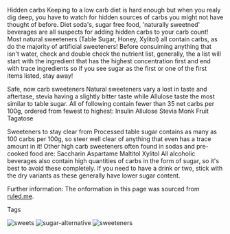 Hidden carbs
    Keeping to a low carb diet is hard enough but when you realy dig deep, you have to watch for hidden sources of carbs you might not have thought of before. Diet soda's, sugar free food, 'naturally sweetned' beverages are all suspects for adding hidden carbs to your carb count! Most natural sweeteners (Table Sugar, Honey, Xylitol) all contain carbs, as do the majority of artificial sweeteners! Before consuiming anything that isn't water, check and double check the nutrient list, generally, the a list will start with the ingredient that has the highest concentration first and end with trace ingredients so if you see sugar as the first or one of the first items listed, stay away!

Safe, now carb sweeteners
    Natural sweeteners vary a lost in taste and aftertase, stevia having a slightly bitter taste while Allulose taste the most similar to table sugar. All of following contain fewer than 35 net carbs per 100g, ordered from fewest to highest:
        Insulin
        Allulose
        Stevia
        Monk Fruit
        Tagatose

Sweeteners to stay clear from
    Processed table sugar contains as many as 100 carbs per 100g, so steer well clear of anything that even has a trace amount in it! Other high carb sweeteners often found in sodas and pre-cooked food are:
        Saccharin
        Aspartame
        Maltitol
        Xylitol
    All alcoholic beverages also contain high quantities of carbs in the form of sugar, so it's best to avoid these completely. If you need to have a drink or two, stick with the dry variants as these generally have lower sugar content.

Further information:
    The onformation in this page was sourced from [ruled.me](https://www.ruled.me/keto-diet-plan-best-and-worst-sweeteners/). 

Tags

![sweets](https://img.shields.io/badge/sweets-purple.svg) ![sugar-alternative](https://img.shields.io/badge/sugar.alternative-teal.svg) ![sweeteners](https://img.shields.io/badge/sweeteners-lightgrey.svg)